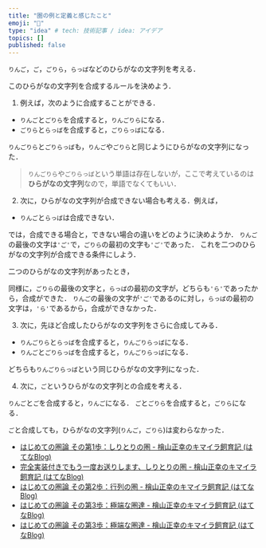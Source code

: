 ```yaml
---
title: "圏の例と定義と感じたこと"
emoji: "🙌"
type: "idea" # tech: 技術記事 / idea: アイデア
topics: []
published: false
---
```


`りんご`，`ご`，`ごりら`，`らっぱ`などのひらがなの文字列を考える．

このひらがなの文字列を合成するルールを決めよう．

1. 例えば，次のように合成することができる．

* `りんご`と`ごりら`を合成すると，`りんごりら`になる．
* `ごりら`と`らっぱ`を合成すると，`ごりらっぱ`になる．

`りんごりら`と`ごりらっぱ`も，`りんご`や`ごりら`と同じようにひらがなの文字列になった．
> `りんごりら`や`ごりらっぱ`という単語は存在しないが，ここで考えているのは**ひらがなの文字列**なので，単語でなくてもいい．

2. 次に，ひらがなの文字列が合成できない場合も考える．例えば，

* `りんご`と`らっぱ`は合成できない．

では，合成できる場合と，できない場合の違いをどのように決めようか．
`りんご`の最後の文字は`'ご'`で，`ごりら`の最初の文字も`'ご'`であった．
これを二つのひらがなの文字列が合成できる条件にしよう．

二つのひらがなの文字列があったとき，

同様に，`ごりら`の最後の文字と，`らっぱ`の最初の文字が，どちらも`'ら'`であったから，合成ができた．
`りんご`の最後の文字が`'ご'`であるのに対し，`らっぱ`の最初の文字は，`'ら'`であるから，合成ができなかった．

3. 次に，先ほど合成したひらがなの文字列をさらに合成してみる．

* `りんごりら`と`らっぱ`を合成すると，`りんごりらっぱ`になる．
* `りんご`と`ごりらっぱ`を合成すると，`りんごりらっぱ`になる．

どちらも`りんごりらっぱ`という同じひらがなの文字列になった．

4. 次に，`ご`というひらがなの文字列との合成を考える．

`りんご`と`ご`を合成すると，`りんご`になる．
`ご`と`ごりら`を合成すると，`ごりら`になる．

`ご`と合成しても，ひらがなの文字列(`りんご`，`ごりら`)は変わらなかった．

* [はじめての圏論 その第1歩：しりとりの圏 - 檜山正幸のキマイラ飼育記 (はてなBlog)](https://m-hiyama.hatenablog.com/entry/20060821/1156120185)
* [完全実装付きでもう一度お送りします、しりとりの圏 - 檜山正幸のキマイラ飼育記 (はてなBlog)](https://m-hiyama.hatenablog.com/entry/20090424/1240552575)
* [はじめての圏論 その第2歩：行列の圏 - 檜山正幸のキマイラ飼育記 (はてなBlog)](https://m-hiyama.hatenablog.com/entry/20060822/1156213781)
* [はじめての圏論 その第3歩：極端な圏達 - 檜山正幸のキマイラ飼育記 (はてなBlog)](https://m-hiyama.hatenablog.com/entry/20060823/1156300345#%E5%AF%BE%E8%B1%A1%E3%81%8C%EF%BC%91%E3%81%A4%E3%81%97%E3%81%8B%E3%81%AA%E3%81%84%E3%83%A2%E3%83%8E%E3%82%A4%E3%83%89as-%E5%9C%8F)
* [はじめての圏論 その第3歩：極端な圏達 - 檜山正幸のキマイラ飼育記 (はてなBlog)](https://m-hiyama.hatenablog.com/entry/20060823/1156300345#%E3%82%84%E3%81%9B%E3%81%9F%E5%9C%8F%E3%81%A8%E3%83%97%E3%83%AC%E9%A0%86%E5%BA%8F)